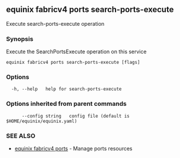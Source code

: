 ## equinix fabricv4 ports search-ports-execute

Execute search-ports-execute operation

### Synopsis

Execute the SearchPortsExecute operation on this service

```
equinix fabricv4 ports search-ports-execute [flags]
```

### Options

```
  -h, --help   help for search-ports-execute
```

### Options inherited from parent commands

```
      --config string   config file (default is $HOME/equinix/equinix.yaml)
```

### SEE ALSO

* [equinix fabricv4 ports](equinix_fabricv4_ports.md)	 - Manage ports resources


